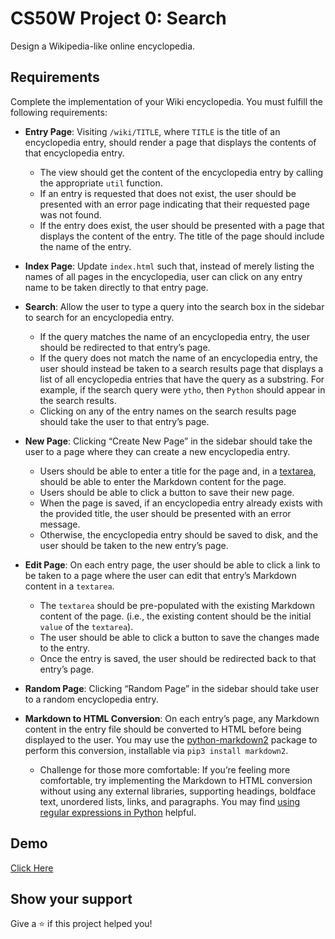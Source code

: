 # CS50W Project 0: Search

Design a Wikipedia-like online encyclopedia.

## Requirements

Complete the implementation of your Wiki encyclopedia. You must fulfill the following requirements:

- **Entry Page**: Visiting `/wiki/TITLE`, where `TITLE` is the title of an encyclopedia entry, should render a page that displays the contents of that encyclopedia entry.

  - The view should get the content of the encyclopedia entry by calling the appropriate `util` function.
  - If an entry is requested that does not exist, the user should be presented with an error page indicating that their requested page was not found.
  - If the entry does exist, the user should be presented with a page that displays the content of the entry. The title of the page should include the name of the entry.

- **Index Page**: Update `index.html` such that, instead of merely listing the names of all pages in the encyclopedia, user can click on any entry name to be taken directly to that entry page.

- **Search**: Allow the user to type a query into the search box in the sidebar to search for an encyclopedia entry.

  - If the query matches the name of an encyclopedia entry, the user should be redirected to that entry’s page.
  - If the query does not match the name of an encyclopedia entry, the user should instead be taken to a search results page that displays a list of all encyclopedia entries that have the query as a substring. For example, if the search query were `ytho`, then `Python` should appear in the search results.
  - Clicking on any of the entry names on the search results page should take the user to that entry’s page.

- **New Page**: Clicking “Create New Page” in the sidebar should take the user to a page where they can create a new encyclopedia entry.

  - Users should be able to enter a title for the page and, in a [textarea](https://www.w3schools.com/tags/tag_textarea.asp), should be able to enter the Markdown content for the page.
  - Users should be able to click a button to save their new page.
  - When the page is saved, if an encyclopedia entry already exists with the provided title, the user should be presented with an error message.
  - Otherwise, the encyclopedia entry should be saved to disk, and the user should be taken to the new entry’s page.

- **Edit Page**: On each entry page, the user should be able to click a link to be taken to a page where the user can edit that entry’s Markdown content in a `textarea`.

  - The `textarea` should be pre-populated with the existing Markdown content of the page. (i.e., the existing content should be the initial `value` of the `textarea`).
  - The user should be able to click a button to save the changes made to the entry.
  - Once the entry is saved, the user should be redirected back to that entry’s page.

- **Random Page**: Clicking “Random Page” in the sidebar should take user to a random encyclopedia entry.

- **Markdown to HTML Conversion**: On each entry’s page, any Markdown content in the entry file should be converted to HTML before being displayed to the user. You may use the [python-markdown2](https://github.com/trentm/python-markdown2) package to perform this conversion, installable via `pip3 install markdown2`.

  - Challenge for those more comfortable: If you’re feeling more comfortable, try implementing the Markdown to HTML conversion without using any external libraries, supporting headings, boldface text, unordered lists, links, and paragraphs. You may find [using regular expressions in Python](https://docs.python.org/3/howto/regex.html) helpful.

## Demo

[Click Here](https://youtu.be/LFHMTCYn8B4)

## Show your support

Give a ⭐️ if this project helped you!
